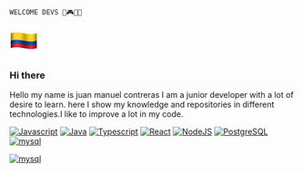```
WELCOME DEVS 👋🎮🇨🇴
```
![Alt Text](https://github.com/JcontrerasV1997/JcontrerasV1997/blob/main/Colombia_50px.png) 
### Hi there 
Hello my name is juan manuel contreras I am a junior developer with a lot of desire to learn. here I show my knowledge and repositories in different technologies.I like to improve a lot in my code.
   
<a href="https://developer.mozilla.org/en-US/docs/Web/JavaScript" target="_blank" rel="noreferrer"><img src="https://raw.githubusercontent.com/danielcranney/readme-generator/main/public/icons/skills/javascript-colored.svg" width="36" height="36" alt="Javascript" /></a>
<a href="https://www.oracle.com/java/" target="_blank" rel="noreferrer"><img src="https://raw.githubusercontent.com/danielcranney/readme-generator/main/public/icons/skills/java-colored.svg" width="36" height="36" alt="Java" /></a>
                                <a href="https://www.typescriptlang.org/" target="_blank" rel="noreferrer"><img src="https://raw.githubusercontent.com/danielcranney/readme-generator/main/public/icons/skills/typescript-colored.svg" width="36" height="36" alt="Typescript" /></a>
                                <a href="https://reactjs.org/" target="_blank" rel="noreferrer"><img src="https://raw.githubusercontent.com/danielcranney/readme-generator/main/public/icons/skills/react-colored.svg" width="36" height="36" alt="React" /></a>
                                <a href="https://nodejs.org/en/" target="_blank" rel="noreferrer"><img src="https://raw.githubusercontent.com/danielcranney/readme-generator/main/public/icons/skills/nodejs-colored.svg" width="36" height="36" alt="NodeJS" /></a>
                                <a href="https://www.postgresql.org/" target="_blank" rel="noreferrer"><img src="https://raw.githubusercontent.com/danielcranney/readme-generator/main/public/icons/skills/postgresql-colored.svg" width="36" height="36" alt="PostgreSQL" /></a>
   <a href="https://www.mysql.com/" target="_blank" rel="noreferrer">
   <img src="https://cdn.icon-icons.com/icons2/2699/PNG/512/mysql_logo_icon_169941.png" width="50" height="50" alt="mysql" />
</a>
                             
  </p> 
                                

<a href="https://spring.io/projects/spring-framework" target="_blank" rel="noreferrer">
   <img src="https://cdn.icon-icons.com/icons2/3398/PNG/512/boot_spring_logo_icon_214693.png" alt="mysql" />
</a>




                                
                             
                                
                                
                             
                              
                                
                                


```
```



<!--
**JcontrerasV1997/JcontrerasV1997** is a ✨ _special_ ✨ repository because its `README.md` (this file) appears on your GitHub profile.

Here are some ideas to get you started:

- 🔭 I’m currently working on ...
- 🌱 I’m currently learning ...
- 👯 I’m looking to collaborate on ...
- 🤔 I’m looking for help with ...
- 💬 Ask me about ...
- 📫 How to reach me: ...
- 😄 Pronouns: ...
- ⚡ Fun fact: ...
-->
